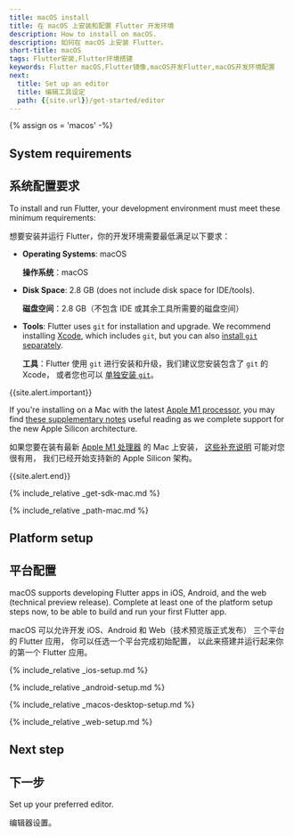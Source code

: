 ```yaml
---
title: macOS install
title: 在 macOS 上安装和配置 Flutter 开发环境
description: How to install on macOS.
description: 如何在 macOS 上安装 Flutter。
short-title: macOS
tags: Flutter安装,Flutter环境搭建
keywords: Flutter macOS,Flutter镜像,macOS开发Flutter,macOS开发环境配置
next:
  title: Set up an editor
  title: 编辑工具设定
  path: {{site.url}}/get-started/editor
---
```


{% assign os = 'macos' -%}

## System requirements

## 系统配置要求

To install and run Flutter,
your development environment must meet these minimum requirements:

想要安装并运行 Flutter，你的开发环境需要最低满足以下要求：

- **Operating Systems**: macOS

  **操作系统**：macOS

- **Disk Space**: 2.8 GB (does not include disk space for IDE/tools).

  **磁盘空间**：2.8 GB（不包含 IDE 或其余工具所需要的磁盘空间） 

- **Tools**: Flutter uses `git` for installation and upgrade. We recommend
  installing [Xcode][], which includes `git`, but you can also 
  [install `git` separately][]. 
  
  **工具**：Flutter 使用 `git` 进行安装和升级，我们建议您安装包含了 `git` 的 Xcode，
  或者您也可以 [单独安装 `git`][install `git` separately]。

{{site.alert.important}}

  If you're installing on a Mac with the latest [Apple M1 processor][],
  you may find [these supplementary notes][] useful reading as we complete support
  for the new Apple Silicon architecture.

  如果您要在装有最新 [Apple M1 处理器][Apple M1 processor] 的 Mac 上安装，
  [这些补充说明][these supplementary notes] 可能对您很有用，
  我们已经开始支持新的 Apple Silicon 架构。

{{site.alert.end}}

{% include_relative _get-sdk-mac.md %}

{% include_relative _path-mac.md %}

## Platform setup

## 平台配置

macOS supports developing Flutter apps in iOS, Android,
and the web (technical preview release).
Complete at least one of the platform setup steps now,
to be able to build and run your first Flutter app.

macOS 可以允许开发 iOS、Android 和 Web（技术预览版正式发布）
三个平台的 Flutter 应用，
你可以任选一个平台完成初始配置，
以此来搭建并运行起来你的第一个 Flutter 应用。

{% include_relative _ios-setup.md %}

{% include_relative _android-setup.md %}

{% include_relative _macos-desktop-setup.md %}

{% include_relative _web-setup.md %}

## Next step

## 下一步

Set up your preferred editor.

编辑器设置。

[Apple M1 processor]: https://www.apple.com/mac/m1
[these supplementary notes]: {{site.repo.flutter}}/wiki/Developing-with-Flutter-on-Apple-Silicon
[Xcode]: {{site.apple-dev}}/xcode/
[install `git` separately]: https://git-scm.com/download/mac